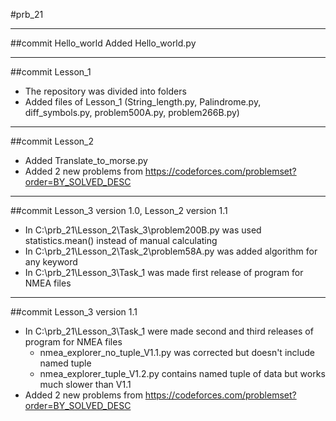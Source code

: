 #prb_21
____
##commit Hello_world
Added Hello_world.py
____
##commit Lesson_1
+ The repository was divided into folders
+ Added files of Lesson_1 (String_length.py, Palindrome.py, diff_symbols.py, problem500A.py, problem266B.py)
----
##commit Lesson_2
+ Added Translate_to_morse.py
+ Added 2 new problems from https://codeforces.com/problemset?order=BY_SOLVED_DESC
----
##commit Lesson_3 version 1.0, Lesson_2 version 1.1
+ In C:\prb_21\Lesson_2\Task_3\problem200B.py was used statistics.mean()
  instead of manual calculating
+ In C:\prb_21\Lesson_2\Task_2\problem58A.py was added algorithm for any keyword
+ In C:\prb_21\Lesson_3\Task_1 was made first release of program for NMEA files
----
##commit Lesson_3 version 1.1
+ In C:\prb_21\Lesson_3\Task_1 were made second and third releases of program for NMEA files
  - nmea_explorer_no_tuple_V1.1.py was corrected but doesn't include named tuple
  - nmea_explorer_tuple_V1.2.py contains named tuple of data but works much slower than V1.1
+ Added 2 new problems from https://codeforces.com/problemset?order=BY_SOLVED_DESC